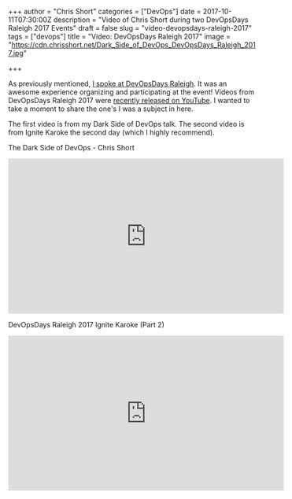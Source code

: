 +++
author = "Chris Short"
categories = ["DevOps"]
date = 2017-10-11T07:30:00Z
description = "Video of Chris Short during two DevOpsDays Raleigh 2017 Events"
draft = false
slug = "video-devopsdays-raleigh-2017"
tags = ["devops"]
title = "Video: DevOpsDays Raleigh 2017"
image = "https://cdn.chrisshort.net/Dark_Side_of_DevOps_DevOpsDays_Raleigh_2017.jpg"

+++

As previously mentioned, [I spoke at DevOpsDays Raleigh](/devopsdays-raleigh-2017-the-dark-side-of-devops/). It was an awesome experience organizing and participating at the event! Videos from DevOpsDays Raleigh 2017 were [recently released on YouTube](https://www.youtube.com/channel/UC4Xs0UbAdDaMRmStzhSsSag/videos). I wanted to take a moment to share the one's I was a subject in here.

The first video is from my Dark Side of DevOps talk. The second video is from Ignite Karoke the second day (which I highly recommend).

The Dark Side of DevOps - Chris Short

<iframe width="560" height="315" src="https://www.youtube-nocookie.com/embed/P6Wvt5GUvlU" frameborder="0" allowfullscreen></iframe>

<script async src="//pagead2.googlesyndication.com/pagead/js/adsbygoogle.js"></script>
<!-- chrisshort.net Responsive -->
<ins class="adsbygoogle"
     style="display:block"
     data-ad-client="ca-pub-8972983586873269"
     data-ad-slot="1297095894"
     data-ad-format="auto"></ins>
<script>
   (adsbygoogle = window.adsbygoogle || []).push({});
</script>

DevOpsDays Raleigh 2017 Ignite Karoke (Part 2)

<iframe width="560" height="315" src="https://www.youtube-nocookie.com/embed/Pz2r2eDCR74" frameborder="0" allowfullscreen></iframe>
